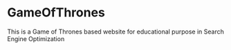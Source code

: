 # GameOfThrones
This is a Game of Thrones based website for educational purpose in Search Engine Optimization
